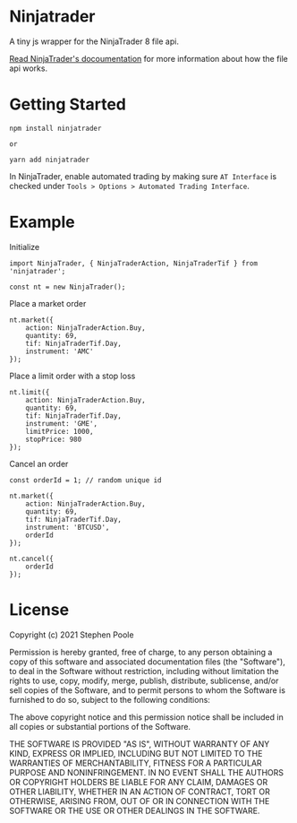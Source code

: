 # Ninjatrader

A tiny js wrapper for the NinjaTrader 8 file api.

[Read NinjaTrader's docoumentation](https://ninjatrader.com/support/helpGuides/nt8/?functions.htm) for more information about how the file api works.

# Getting Started

```
npm install ninjatrader

or

yarn add ninjatrader
```

In NinjaTrader, enable automated trading by making sure `AT Interface` is checked under `Tools > Options > Automated Trading Interface`.

# Example

Initialize

```
import NinjaTrader, { NinjaTraderAction, NinjaTraderTif } from 'ninjatrader';

const nt = new NinjaTrader();
```

Place a market order

```
nt.market({
    action: NinjaTraderAction.Buy,
    quantity: 69,
    tif: NinjaTraderTif.Day,
    instrument: 'AMC'
});
```

Place a limit order with a stop loss

```
nt.limit({
    action: NinjaTraderAction.Buy,
    quantity: 69,
    tif: NinjaTraderTif.Day,
    instrument: 'GME',
    limitPrice: 1000,
    stopPrice: 980
});
```

Cancel an order

```
const orderId = 1; // random unique id

nt.market({
    action: NinjaTraderAction.Buy,
    quantity: 69,
    tif: NinjaTraderTif.Day,
    instrument: 'BTCUSD',
    orderId
});

nt.cancel({
    orderId
});
```

License  
==========  
Copyright (c) 2021 Stephen Poole

Permission is hereby granted, free of charge, to any person obtaining a copy of this software and associated documentation files (the "Software"), to deal in the Software without restriction, including without limitation the rights to use, copy, modify, merge, publish, distribute, sublicense, and/or sell copies of the Software, and to permit persons to whom the Software is furnished to do so, subject to the following conditions:

The above copyright notice and this permission notice shall be included in all copies or substantial portions of the Software.

THE SOFTWARE IS PROVIDED "AS IS", WITHOUT WARRANTY OF ANY KIND, EXPRESS OR IMPLIED, INCLUDING BUT NOT LIMITED TO THE WARRANTIES OF MERCHANTABILITY, FITNESS FOR A PARTICULAR PURPOSE AND NONINFRINGEMENT. IN NO EVENT SHALL THE AUTHORS OR COPYRIGHT HOLDERS BE LIABLE FOR ANY CLAIM, DAMAGES OR OTHER LIABILITY, WHETHER IN AN ACTION OF CONTRACT, TORT OR OTHERWISE, ARISING FROM, OUT OF OR IN CONNECTION WITH THE SOFTWARE OR THE USE OR OTHER DEALINGS IN THE SOFTWARE.
